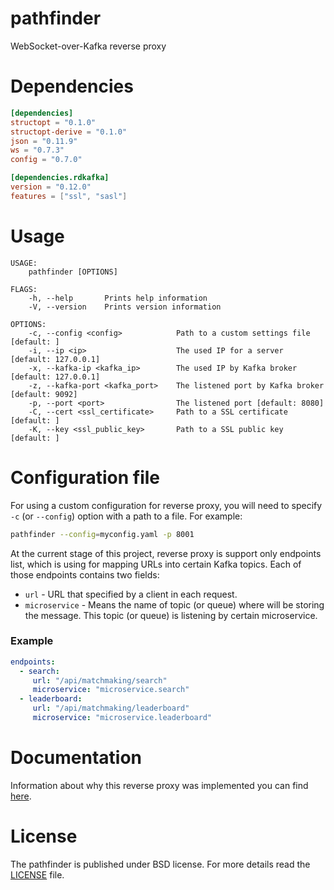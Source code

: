 # pathfinder
WebSocket-over-Kafka reverse proxy

# Dependencies
```toml
[dependencies]
structopt = "0.1.0"
structopt-derive = "0.1.0"
json = "0.11.9"
ws = "0.7.3"
config = "0.7.0"

[dependencies.rdkafka]
version = "0.12.0"
features = ["ssl", "sasl"]
```

# Usage
```
USAGE:
    pathfinder [OPTIONS]

FLAGS:
    -h, --help       Prints help information
    -V, --version    Prints version information

OPTIONS:
    -c, --config <config>            Path to a custom settings file [default: ]
    -i, --ip <ip>                    The used IP for a server [default: 127.0.0.1]
    -x, --kafka-ip <kafka_ip>        The used IP by Kafka broker [default: 127.0.0.1]
    -z, --kafka-port <kafka_port>    The listened port by Kafka broker [default: 9092]
    -p, --port <port>                The listened port [default: 8080]
    -C, --cert <ssl_certificate>     Path to a SSL certificate [default: ]
    -K, --key <ssl_public_key>       Path to a SSL public key [default: ]
```

# Configuration file  
For using a custom configuration for reverse proxy, you will need to specify `-c` (or `--config`) option with a path to 
a file. For example:
```bash
pathfinder --config=myconfig.yaml -p 8001
```
At the current stage of this project, reverse proxy is support only endpoints list, which is using for mapping URLs into certain Kafka topics. 
Each of those endpoints contains two fields: 
- `url` - URL that specified by a client in each request. 
- `microservice` - Means the name of topic (or queue) where will be storing the message. This topic (or queue) is listening by certain microservice.

### Example
```yaml
endpoints:
  - search:
     url: "/api/matchmaking/search"
     microservice: "microservice.search"
  - leaderboard:
     url: "/api/matchmaking/leaderboard"
     microservice: "microservice.leaderboard"
```

# Documentation
Information about why this reverse proxy was implemented you can find [here](https://github.com/OpenMatchmaking/documentation/blob/master/docs/components.md#reverse-proxy).

# License
The pathfinder is published under BSD license. For more details read the [LICENSE](https://github.com/OpenMatchmaking/pathfinder/blob/master/LICENSE) file.
